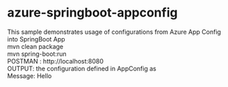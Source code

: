 # azure-springboot-appconfig
This sample demonstrates usage of configurations from Azure App Config into SpringBoot App\
mvn clean package \
mvn spring-boot:run \
POSTMAN : http://localhost:8080 \
OUTPUT: the configuration defined in AppConfig as\
Message: Hello